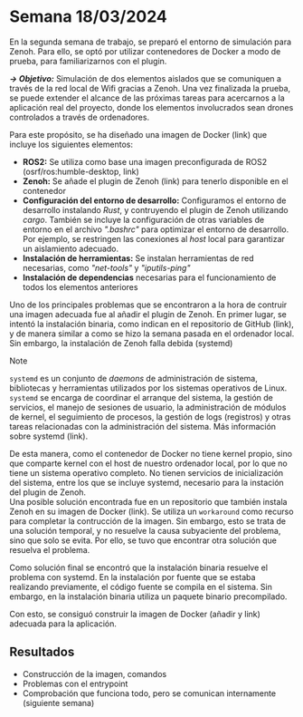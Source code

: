 # Semana 18/03/2024

En la segunda semana de trabajo, se preparó el entorno de simulación para Zenoh. Para ello, se optó por utilizar contenedores de Docker a modo de prueba, para familiarizarnos con el plugin.

***→ Objetivo:***  Simulación de dos elementos aislados que se comuniquen a través de la red local de Wifi gracias a Zenoh. Una vez finalizada la prueba, se puede extender el alcance de las próximas tareas para acercarnos a la aplicación real del proyecto, donde los elementos involucrados sean drones controlados a través de ordenadores.    

Para este propósito, se ha diseñado una imagen de Docker (link) que incluye los siguientes elementos:  

* **ROS2:** Se utiliza como base una imagen preconfigurada de ROS2 (osrf/ros:humble-desktop, link)
* **Zenoh:** Se añade el plugin de Zenoh (link) para tenerlo disponible en el contenedor
* **Configuración del entorno de desarrollo:** Configuramos el entorno de desarrollo instalando _Rust_, y contruyendo el plugin de Zenoh utilizando _cargo_. También se incluye la configuración de otras variables de entorno en el archivo _".bashrc"_ para optimizar el entorno de desarrollo. Por ejemplo, se restringen las conexiones al _host_ local para garantizar un aislamiento adecuado. 
* **Instalación de herramientas:** Se instalan herramientas de red necesarias, como _"net-tools"_ y _"iputils-ping"_
* **Instalación de dependencias** necesarias para el funcionamiento de todos los elementos anteriores  

Uno de los principales problemas que se encontraron a la hora de contruir una imagen adecuada fue al añadir el plugin de Zenoh. En primer lugar, se intentó la instalación binaria, como indican en el repositorio de GitHub (link), y de manera similar a como se hizo la semana pasada en el ordenador local. Sin embargo, la instalación de Zenoh falla debida (systemd)  


> [!NOTE]
> `systemd` es un conjunto de _daemons_ de administración de sistema, bibliotecas y herramientas utilizados por los sistemas operativos de Linux. `systemd` se encarga de coordinar el arranque del sistema, la gestión de servicios, el manejo de sesiones de usuario, la administración de módulos de kernel, el seguimiento de procesos, la gestión de logs (registros) y otras tareas relacionadas con la administración del sistema. Más información sobre systemd (link).

De esta manera, como  el contenedor de Docker no tiene kernel propio, sino que comparte kernel con el host de nuestro ordenador local, por lo que no tiene un sistema operativo completo. No tienen servicios de inicialización del sistema, entre los que se incluye systemd, necesario para la instación del plugin de Zenoh.  
Una posible solución encontrada fue en un repositorio que también instala Zenoh en su imagen de Docker (link). Se utiliza un `workaround` como recurso para completar la contrucción de la imagen. Sin embargo, esto se trata de una solución temporal, y no resuelve la causa subyaciente del problema, sino que solo se evita. Por ello, se tuvo que encontrar otra solución que resuelva el problema.  

Como solución final se encontró que la instalación binaria resuelve el problema con systemd. En la instalación por fuente que se estaba realizando previamente, el código fuente se compila en el sistema. Sin embargo, en la instalación binaria utiliza un paquete binario precompilado.  

Con esto, se consiguó construir la imagen de Docker (añadir y link) adecuada para la aplicación.  

<h2> Resultados </h2>  

+ Construcción de la imagen, comandos
+ Problemas con el entrypoint
+ Comprobación que funciona todo, pero se comunican internamente (siguiente semana)
